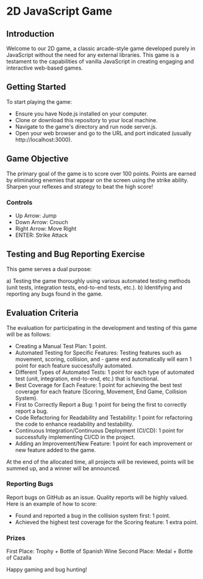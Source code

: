 # 2D JavaScript Game

## Introduction

Welcome to our 2D game, a classic arcade-style game developed purely in JavaScript without the need for any external libraries. This game is a testament to the capabilities of vanilla JavaScript in creating engaging and interactive web-based games.

## Getting Started

To start playing the game:

- Ensure you have Node.js installed on your computer.
- Clone or download this repository to your local machine.
- Navigate to the game's directory and run node server.js.
- Open your web browser and go to the URL and port indicated (usually http://localhost:3000).

## Game Objective

The primary goal of the game is to score over 100 points. Points are earned by eliminating enemies that appear on the screen using the strike ability. Sharpen your reflexes and strategy to beat the high score!

### Controls

- Up Arrow: Jump
- Down Arrow: Crouch
- Right Arrow: Move Right
- ENTER: Strike Attack

## Testing and Bug Reporting Exercise

This game serves a dual purpose:

a) Testing the game thoroughly using various automated testing methods (unit tests, integration tests, end-to-end tests, etc.).
b) Identifying and reporting any bugs found in the game.

## Evaluation Criteria
The evaluation for participating in the development and testing of this game will be as follows:

- Creating a Manual Test Plan: 1 point.
- Automated Testing for Specific Features: Testing features such as movement, scoring, collision, and - game end automatically will earn 1 point for each feature successfully automated.
- Different Types of Automated Tests: 1 point for each type of automated test (unit, integration, end-to-end, etc.) that is functional.
- Best Coverage for Each Feature: 1 point for achieving the best test coverage for each feature (Scoring, Movement, End Game, Collision System).
- First to Correctly Report a Bug: 1 point for being the first to correctly report a bug.
- Code Refactoring for Readability and Testability: 1 point for refactoring the code to enhance readability and testability.
- Continuous Integration/Continuous Deployment (CI/CD): 1 point for successfully implementing CI/CD in the project.
- Adding an Improvement/New Feature: 1 point for each improvement or new feature added to the game.

At the end of the allocated time, all projects will be reviewed, points will be summed up, and a winner will be announced.


### Reporting Bugs
Report bugs on GitHub as an issue. Quality reports will be highly valued. Here is an example of how to score:

- Found and reported a bug in the collision system first: 1 point.
- Achieved the highest test coverage for the Scoring feature: 1 extra point.

### Prizes
First Place: Trophy + Bottle of Spanish Wine
Second Place: Medal + Bottle of Cazalla

Happy gaming and bug hunting!